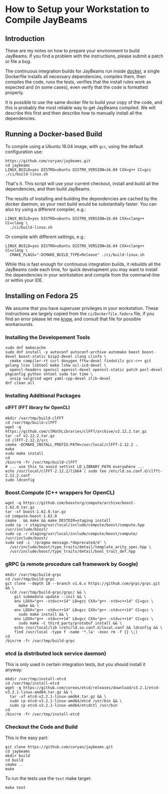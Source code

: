 # How to Setup your Workstation to Compile JayBeams

## Introduction

These are my notes on how to prepare your environment to build
JayBeams.  If you find a problem with the instructions, please submit
a patch or file a bug.

The continuous integration builds for JayBeams run inside [docker](https://docker.io), a single Dockerfile installs 
all necessary dependencies, compiles them, then compiles the code, runs the tests, verifies that the install rules 
work as expected and (in some cases), even verify that the code is formatted properly.

It is possible to use the same docker file to build your copy of the code, and this is probably the most reliable way
to get JayBeams compiled.  We will describe this first and then describe how to manually install all the dependencies.
 
## Running a Docker-based Build

To compile using a Ubuntu 16.04 image, with `gcc`, using the default configuration use:

```commandline
https://github.com/coryan/jaybeams.git
cd jaybeams
LINUX_BUILD=yes DISTRO=ubuntu DISTRO_VERSION=16.04 CXX=g++ CC=gcc ./ci/build-linux.sh
```

That's it.  This script will use your current checkout, install and build all the dependencies, and then build JayBeams.

The results of installing and building the dependencies are cached by the docker daemon, so your next build would be 
substantially faster.  You can also try using a different compiler, e.g.:

```commandline
LINUX_BUILD=yes DISTRO=ubuntu DISTRO_VERSION=16.04 CXX=clang++ CC=clang \
  ./ci/build-linux.sh
```

Or compile with different settings, e.g.:

```commandline
LINUX_BUILD=yes DISTRO=ubuntu DISTRO_VERSION=16.04 CXX=clang++ CC=clang \
  CMAKE_FLAGS="-DCMAKE_BUILD_TYPE=Release" ./ci/build-linux.sh
```

While this is fast enough for continuous integration builds, it rebuilds all the JayBeams code each time, for quick 
development you may want to install the dependencies in your workstation and compile from the command-line or within 
your IDE.

## Installing on Fedora 25

We assume that you have superuser privileges in your workstation.  These instructions are largely copied from the 
`ci/Dockerfile.fedora` file, if you find an error please let me [know](https://github.com/coryan/jaybeams/issues), 
and consult that file for possible workarounds.

### Installing the Developement Tools

```commandline
sudo dnf makecache
sudo dnf install -y autoconf autoconf-archive automake boost boost-devel boost-static bzip2-devel clang clinfo \
  cmake compiler-rt curl doxygen fftw-devel findutils gcc-c++ git golang lcov libtool make lshw ocl-icd-devel \
  opencl-headers openssl openssl-devel openssl-static patch pocl-devel pkgconfig python shtool sudo tar time \
  unzip valgrind wget yaml-cpp-devel zlib-devel
dnf clean all
```

### Installing Additional Packages

#### clFFT (FFT library for OpenCL)

```commandline
mkdir /var/tmp/build-clFFT
cd /var/tmp/build-clFFT
wget -q https://github.com/clMathLibraries/clFFT/archive/v2.12.2.tar.gz
tar -xf v2.12.2.tar.gz
cd clFFT-2.12.2/src
cmake -DCMAKE_INSTALL_PREFIX:PATH=/usr/local/clFFT-2.12.2 .
make
sudo make install
cd
/bin/rm -fr /var/tmp/build-clFFT
# ... use this to avoid settint LD_LIBRARY_PATH everywhere ...
echo /usr/local/clFFT-2.12.2/lib64 | sudo tee /etc/ld.so.conf.d/clfft-2.12.2.conf
sudo ldconfig
```

### Boost.Compute (C++ wrappers for OpenCL)

```commandline
wget -q https://github.com/boostorg/compute/archive/boost-1.62.0.tar.gz
tar -xf boost-1.62.0.tar.gz
cd compute-boost-1.62.0
cmake . && make && make DESTDIR=staging install
sudo cp -r staging/usr/local/include/compute/boost/compute.hpp /usr/include/boost/
sudo cp -r staging/usr/local/include/compute/boost/compute/ /usr/include/boost/
sudo sed -i '/pragma message.*deprecated/d' \
  /usr/include/boost/type_traits/detail/template_arity_spec.hpp \
  /usr/include/boost/type_traits/detail/bool_trait_def.hpp
```

### gRPC (a remote procedure call framework by Google)

```commandline
mkdir /var/tmp/build-grpc
cd /var/tmp/build-grpc
git clone --depth 10 --branch v1.6.x https://github.com/grpc/grpc.git && \
  (cd /var/tmp/build-grpc/grpc/ && \
    git submodule update --init && \
    env LDXX="g++ -std=c++14" LD=gcc CXX="g++ -std=c++14" CC=gcc \
      make && \
    env LDXX="g++ -std=c++14" LD=gcc CXX="g++ -std=c++14" CC=gcc \
      sudo make install && \
    env LDXX="g++ -std=c++14" LD=gcc CXX="g++ -std=c++14" CC=gcc \
      sudo make -C third_party/protobuf install && \
    echo /usr/local/lib >/etc/ld.so.conf.d/local.conf && ldconfig && \
    find /usr/local -type f -name '*.la' -exec rm -f {} \;)
cd
/bin/rm -fr /var/tmp/build-grpc
```

### etcd (a distributed lock service daemon)

This is only used in certain integration tests, but you should install it anyway:

```commandline
mkdir /var/tmp/install-etcd
cd /var/tmp/install-etcd
wget -q https://github.com/coreos/etcd/releases/download/v3.2.1/etcd-v3.2.1-linux-amd64.tar.gz && \
  tar -xf etcd-v3.2.1-linux-amd64.tar.gz && \
  sudo cp etcd-v3.2.1-linux-amd64/etcd /usr/bin && \
  sudo cp etcd-v3.2.1-linux-amd64/etcdctl /usr/bin
cd
/bin/rm -fr /var/tmp/install-etcd
```

### Checkout the Code and Build

This is the easy part:

```commandline
git clone https://github.com/coryan/jaybeams.git
cd jaybeams
mkdir build
cd build
cmake ..
make
```

To run the tests use the `test` make target:

```commandline
make test
```
